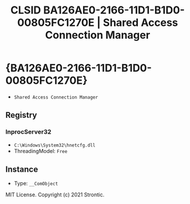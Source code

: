﻿---
title: "CLSID BA126AE0-2166-11D1-B1D0-00805FC1270E | Shared Access Connection Manager"
excerpt: What is COM-Object CLSID BA126AE0-2166-11D1-B1D0-00805FC1270E?
---

# {BA126AE0-2166-11D1-B1D0-00805FC1270E}

* `Shared Access Connection Manager`

## Registry


### InprocServer32

* `C:\Windows\System32\hnetcfg.dll`
* ThreadingModel: `Free`

## Instance

* Type: `__ComObject`

MIT License. Copyright (c) 2021 Strontic.


